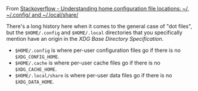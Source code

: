 From [Stackoverflow - Understanding home configuration file locations: ~/, ~/.config/ and ~/.local/share/](https://unix.stackexchange.com/questions/312988/understanding-home-configuration-file-locations-config-and-local-sha)

There's a long history here when it comes to the general case of "dot files",
but the `$HOME/.config` and `$HOME/.local` directories that you specifically
mention have an origin in the _XDG Base Directory Specification_.

* `$HOME/.config` is where per-user configuration files go if there is no
  `$XDG_CONFIG_HOME`.
* `$HOME/.cache` is where per-user cache files go if there is no
  `$XDG_CACHE_HOME`.
* `$HOME/.local/share` is where per-user data files go if there is no
  `$XDG_DATA_HOME`.
